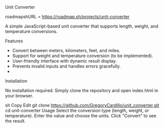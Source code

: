 Unit Converter

roadmapshURL = https://roadmap.sh/projects/unit-converter

A simple JavaScript-based unit converter that supports length, weight, and temperature conversions.

Features
- Convert between meters, kilometers, feet, and miles.
- Support for weight and temperature conversion (to be implemented).
- User-friendly interface with dynamic result display.
- Prevents invalid inputs and handles errors gracefully.
- 
Installation

No installation required. Simply clone the repository and open index.html in your browser.

sh
Copy
Edit
git clone https://github.com/GregoryCardillo/unit_converter.git
cd unit-converter
Usage
Select the conversion type (length, weight, or temperature).
Enter the value and choose the units.
Click "Convert" to see the result.
